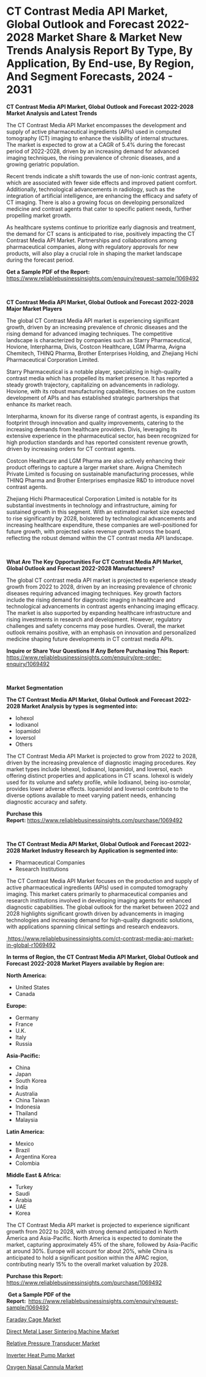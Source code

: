 <p><h1>CT Contrast Media API Market, Global Outlook and Forecast 2022-2028 Market Share & Market New Trends Analysis Report By Type, By Application, By End-use, By Region, And Segment Forecasts, 2024 - 2031</h1></p><p><strong>CT Contrast Media API Market, Global Outlook and Forecast 2022-2028 Market Analysis and Latest Trends</strong></p>
<p><p>The CT Contrast Media API Market encompasses the development and supply of active pharmaceutical ingredients (APIs) used in computed tomography (CT) imaging to enhance the visibility of internal structures. The market is expected to grow at a CAGR of 5.4% during the forecast period of 2022-2028, driven by an increasing demand for advanced imaging techniques, the rising prevalence of chronic diseases, and a growing geriatric population.</p><p>Recent trends indicate a shift towards the use of non-ionic contrast agents, which are associated with fewer side effects and improved patient comfort. Additionally, technological advancements in radiology, such as the integration of artificial intelligence, are enhancing the efficacy and safety of CT imaging. There is also a growing focus on developing personalized medicine and contrast agents that cater to specific patient needs, further propelling market growth.</p><p>As healthcare systems continue to prioritize early diagnosis and treatment, the demand for CT scans is anticipated to rise, positively impacting the CT Contrast Media API Market. Partnerships and collaborations among pharmaceutical companies, along with regulatory approvals for new products, will also play a crucial role in shaping the market landscape during the forecast period.</p></p>
<p><strong>Get a Sample PDF of the Report:&nbsp;</strong> <a href="https://www.reliablebusinessinsights.com/enquiry/request-sample/1069492">https://www.reliablebusinessinsights.com/enquiry/request-sample/1069492</a></p>
<p>&nbsp;</p>
<p><strong>CT Contrast Media API Market, Global Outlook and Forecast 2022-2028 Major Market Players</strong></p>
<p><p>The global CT Contrast Media API market is experiencing significant growth, driven by an increasing prevalence of chronic diseases and the rising demand for advanced imaging techniques. The competitive landscape is characterized by companies such as Starry Pharmaceutical, Hovione, Interpharma, Divis, Costcon Healthcare, LGM Pharma, Avigna Chemitech, THINQ Pharma, Brother Enterprises Holding, and Zhejiang Hichi Pharmaceutical Corporation Limited.</p><p>Starry Pharmaceutical is a notable player, specializing in high-quality contrast media which has propelled its market presence. It has reported a steady growth trajectory, capitalizing on advancements in radiology. Hovione, with its robust manufacturing capabilities, focuses on the custom development of APIs and has established strategic partnerships that enhance its market reach.</p><p>Interpharma, known for its diverse range of contrast agents, is expanding its footprint through innovation and quality improvements, catering to the increasing demands from healthcare providers. Divis, leveraging its extensive experience in the pharmaceutical sector, has been recognized for high production standards and has reported consistent revenue growth, driven by increasing orders for CT contrast agents.</p><p>Costcon Healthcare and LGM Pharma are also actively enhancing their product offerings to capture a larger market share. Avigna Chemitech Private Limited is focusing on sustainable manufacturing processes, while THINQ Pharma and Brother Enterprises emphasize R&D to introduce novel contrast agents.</p><p>Zhejiang Hichi Pharmaceutical Corporation Limited is notable for its substantial investments in technology and infrastructure, aiming for sustained growth in this segment. With an estimated market size expected to rise significantly by 2028, bolstered by technological advancements and increasing healthcare expenditure, these companies are well-positioned for future growth, with projected sales revenue growth across the board, reflecting the robust demand within the CT contrast media API landscape.</p></p>
<p>&nbsp;</p>
<p><strong>What Are The Key Opportunities For CT Contrast Media API Market, Global Outlook and Forecast 2022-2028 Manufacturers?</strong></p>
<p><p>The global CT contrast media API market is projected to experience steady growth from 2022 to 2028, driven by an increasing prevalence of chronic diseases requiring advanced imaging techniques. Key growth factors include the rising demand for diagnostic imaging in healthcare and technological advancements in contrast agents enhancing imaging efficacy. The market is also supported by expanding healthcare infrastructure and rising investments in research and development. However, regulatory challenges and safety concerns may pose hurdles. Overall, the market outlook remains positive, with an emphasis on innovation and personalized medicine shaping future developments in CT contrast media APIs.</p></p>
<p><strong>Inquire or Share Your Questions If Any Before Purchasing This Report:</strong> <a href="https://www.reliablebusinessinsights.com/enquiry/pre-order-enquiry/1069492">https://www.reliablebusinessinsights.com/enquiry/pre-order-enquiry/1069492</a></p>
<p>&nbsp;</p>
<p><strong>Market Segmentation</strong></p>
<p><strong>The CT Contrast Media API Market, Global Outlook and Forecast 2022-2028 Market Analysis by types is segmented into:</strong></p>
<p><ul><li>Iohexol</li><li>Iodixanol</li><li>Iopamidol</li><li>Ioversol</li><li>Others</li></ul></p>
<p><p>The CT Contrast Media API Market is projected to grow from 2022 to 2028, driven by the increasing prevalence of diagnostic imaging procedures. Key market types include Iohexol, Iodixanol, Iopamidol, and Ioversol, each offering distinct properties and applications in CT scans. Iohexol is widely used for its volume and safety profile, while Iodixanol, being iso-osmolar, provides lower adverse effects. Iopamidol and Ioversol contribute to the diverse options available to meet varying patient needs, enhancing diagnostic accuracy and safety.</p></p>
<p><strong>Purchase this Report:&nbsp;</strong><a href="https://www.reliablebusinessinsights.com/purchase/1069492">https://www.reliablebusinessinsights.com/purchase/1069492</a></p>
<p>&nbsp;</p>
<p><strong>The CT Contrast Media API Market, Global Outlook and Forecast 2022-2028 Market Industry Research by Application is segmented into:</strong></p>
<p><ul><li>Pharmaceutical Companies</li><li>Research Institutions</li></ul></p>
<p><p>The CT Contrast Media API Market focuses on the production and supply of active pharmaceutical ingredients (APIs) used in computed tomography imaging. This market caters primarily to pharmaceutical companies and research institutions involved in developing imaging agents for enhanced diagnostic capabilities. The global outlook for the market between 2022 and 2028 highlights significant growth driven by advancements in imaging technologies and increasing demand for high-quality diagnostic solutions, with applications spanning clinical settings and research endeavors.</p></p>
<p><a href="https://www.reliablebusinessinsights.com/ct-contrast-media-api-market-in-global-r1069492">&nbsp;https://www.reliablebusinessinsights.com/ct-contrast-media-api-market-in-global-r1069492</a></p>
<p><strong>In terms of Region, the CT Contrast Media API Market, Global Outlook and Forecast 2022-2028 Market Players available by Region are:</strong></p>
<p>
    <p> <strong> North America: </strong>
        <ul>
            <li>United States</li>
            <li>Canada</li>
        </ul>
        </p> 
    <p> <strong> Europe: </strong>
        <ul>
            <li>Germany</li>
            <li>France</li>
            <li>U.K.</li>
            <li>Italy</li>
            <li>Russia</li>
        </ul>
        </p> 
    <p> <strong> Asia-Pacific: </strong>
        <ul>
            <li>China</li>
            <li>Japan</li>
            <li>South Korea</li>
            <li>India</li>
            <li>Australia</li>
            <li>China Taiwan</li>
            <li>Indonesia</li>
            <li>Thailand</li>
            <li>Malaysia</li>
        </ul>
        </p> 
    <p> <strong> Latin America: </strong>
        <ul>
            <li>Mexico</li>
            <li>Brazil</li>
            <li>Argentina Korea</li>
            <li>Colombia</li>
        </ul>
        </p> 
    <p> <strong> Middle East & Africa: </strong>
        <ul>
            <li>Turkey</li>
            <li>Saudi</li>
            <li>Arabia</li>
            <li>UAE</li>
            <li>Korea</li>
        </ul>
    </p>
    </p>
<p><p>The CT Contrast Media API market is projected to experience significant growth from 2022 to 2028, with strong demand anticipated in North America and Asia-Pacific. North America is expected to dominate the market, capturing approximately 45% of the share, followed by Asia-Pacific at around 30%. Europe will account for about 20%, while China is anticipated to hold a significant position within the APAC region, contributing nearly 15% to the overall market valuation by 2028.</p></p>
<p><strong>Purchase this Report: </strong><a href="https://www.reliablebusinessinsights.com/purchase/1069492">https://www.reliablebusinessinsights.com/purchase/1069492</a></p>
<p>&nbsp;<strong>Get a Sample PDF of the Report:&nbsp;&nbsp;</strong><a href="https://www.reliablebusinessinsights.com/enquiry/request-sample/1069492">https://www.reliablebusinessinsights.com/enquiry/request-sample/1069492</a></p>
<p><strong></strong></p>
<p><p><a href="https://www.linkedin.com/pulse/global-faraday-cage-market-analysis-trends-forecasts-2nmfc?trackingId=y%2FhcxpSpRsi7rB8cdXC3Bg%3D%3D">Faraday Cage Market</a></p><p><a href="https://www.linkedin.com/pulse/global-direct-metal-laser-sintering-machine-market-projected-1uquc?trackingId=AvQvlr%2FyS%2Bmfx0wntXZldw%3D%3D">Direct Metal Laser Sintering Machine Market</a></p><p><a href="https://www.linkedin.com/pulse/relative-pressure-transducer-market-industry-trends-forecast-ewfvc?trackingId=2O1iDhG%2BQxiQMlOOi%2BInNA%3D%3D">Relative Pressure Transducer Market</a></p><p><a href="https://www.linkedin.com/pulse/global-inverter-heat-pump-market-projected-grow-cagr-rzr6c?trackingId=kcRncKxrQUeZIjxi6R9DHw%3D%3D">Inverter Heat Pump Market</a></p><p><a href="https://www.linkedin.com/pulse/strategic-market-insights-global-oxygen-nasal-cannula-2024-qmdxe?trackingId=pWqvC4sCSPmp3qfna6OCGA%3D%3D">Oxygen Nasal Cannula Market</a></p></p>